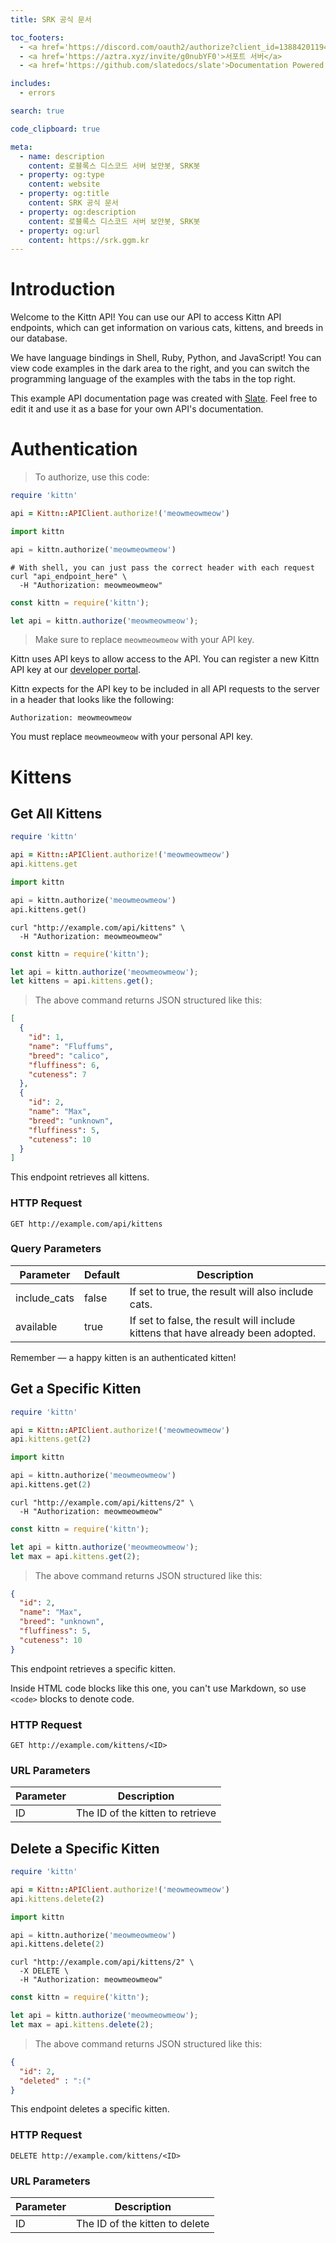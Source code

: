 ```yaml
---
title: SRK 공식 문서

toc_footers:
  - <a href='https://discord.com/oauth2/authorize?client_id=1388420119415492740'>봇 추가하기</a>
  - <a href='https://aztra.xyz/invite/g0nubYF0'>서포트 서버</a>
  - <a href='https://github.com/slatedocs/slate'>Documentation Powered by Slate</a>

includes:
  - errors

search: true

code_clipboard: true

meta:
  - name: description
    content: 로블록스 디스코드 서버 보안봇, SRK봇
  - property: og:type
    content: website
  - property: og:title
    content: SRK 공식 문서
  - property: og:description
    content: 로블록스 디스코드 서버 보안봇, SRK봇
  - property: og:url
    content: https://srk.ggm.kr
---
```


<!-- <aside class="notice">
You must replace <code>meowmeowmeow</code> with your personal API key.
</aside> 

<aside class="success">
Remember — a happy kitten is an authenticated kitten!
</aside>

<aside class="warning">Inside HTML code blocks like this one, you can't use Markdown, so use <code>&lt;code&gt;</code> blocks to denote code.</aside> -->

# Introduction

Welcome to the Kittn API! You can use our API to access Kittn API endpoints, which can get information on various cats, kittens, and breeds in our database.

We have language bindings in Shell, Ruby, Python, and JavaScript! You can view code examples in the dark area to the right, and you can switch the programming language of the examples with the tabs in the top right.

This example API documentation page was created with [Slate](https://github.com/slatedocs/slate). Feel free to edit it and use it as a base for your own API's documentation.

# Authentication

> To authorize, use this code:

```ruby
require 'kittn'

api = Kittn::APIClient.authorize!('meowmeowmeow')
```

```python
import kittn

api = kittn.authorize('meowmeowmeow')
```

```shell
# With shell, you can just pass the correct header with each request
curl "api_endpoint_here" \
  -H "Authorization: meowmeowmeow"
```

```javascript
const kittn = require('kittn');

let api = kittn.authorize('meowmeowmeow');
```

> Make sure to replace `meowmeowmeow` with your API key.

Kittn uses API keys to allow access to the API. You can register a new Kittn API key at our [developer portal](http://example.com/developers).

Kittn expects for the API key to be included in all API requests to the server in a header that looks like the following:

`Authorization: meowmeowmeow`

<aside class="notice">
You must replace <code>meowmeowmeow</code> with your personal API key.
</aside>

# Kittens

## Get All Kittens

```ruby
require 'kittn'

api = Kittn::APIClient.authorize!('meowmeowmeow')
api.kittens.get
```

```python
import kittn

api = kittn.authorize('meowmeowmeow')
api.kittens.get()
```

```shell
curl "http://example.com/api/kittens" \
  -H "Authorization: meowmeowmeow"
```

```javascript
const kittn = require('kittn');

let api = kittn.authorize('meowmeowmeow');
let kittens = api.kittens.get();
```

> The above command returns JSON structured like this:

```json
[
  {
    "id": 1,
    "name": "Fluffums",
    "breed": "calico",
    "fluffiness": 6,
    "cuteness": 7
  },
  {
    "id": 2,
    "name": "Max",
    "breed": "unknown",
    "fluffiness": 5,
    "cuteness": 10
  }
]
```

This endpoint retrieves all kittens.

### HTTP Request

`GET http://example.com/api/kittens`

### Query Parameters

Parameter | Default | Description
--------- | ------- | -----------
include_cats | false | If set to true, the result will also include cats.
available | true | If set to false, the result will include kittens that have already been adopted.

<aside class="success">
Remember — a happy kitten is an authenticated kitten!
</aside>

## Get a Specific Kitten

```ruby
require 'kittn'

api = Kittn::APIClient.authorize!('meowmeowmeow')
api.kittens.get(2)
```

```python
import kittn

api = kittn.authorize('meowmeowmeow')
api.kittens.get(2)
```

```shell
curl "http://example.com/api/kittens/2" \
  -H "Authorization: meowmeowmeow"
```

```javascript
const kittn = require('kittn');

let api = kittn.authorize('meowmeowmeow');
let max = api.kittens.get(2);
```

> The above command returns JSON structured like this:

```json
{
  "id": 2,
  "name": "Max",
  "breed": "unknown",
  "fluffiness": 5,
  "cuteness": 10
}
```

This endpoint retrieves a specific kitten.

<aside class="warning">Inside HTML code blocks like this one, you can't use Markdown, so use <code>&lt;code&gt;</code> blocks to denote code.</aside>

### HTTP Request

`GET http://example.com/kittens/<ID>`

### URL Parameters

Parameter | Description
--------- | -----------
ID | The ID of the kitten to retrieve

## Delete a Specific Kitten

```ruby
require 'kittn'

api = Kittn::APIClient.authorize!('meowmeowmeow')
api.kittens.delete(2)
```

```python
import kittn

api = kittn.authorize('meowmeowmeow')
api.kittens.delete(2)
```

```shell
curl "http://example.com/api/kittens/2" \
  -X DELETE \
  -H "Authorization: meowmeowmeow"
```

```javascript
const kittn = require('kittn');

let api = kittn.authorize('meowmeowmeow');
let max = api.kittens.delete(2);
```

> The above command returns JSON structured like this:

```json
{
  "id": 2,
  "deleted" : ":("
}
```

This endpoint deletes a specific kitten.

### HTTP Request

`DELETE http://example.com/kittens/<ID>`

### URL Parameters

Parameter | Description
--------- | -----------
ID | The ID of the kitten to delete


